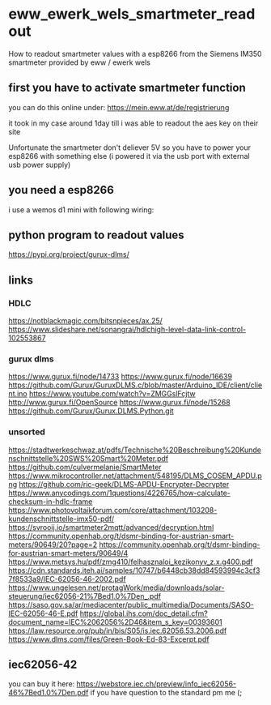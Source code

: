# eww_ewerk_wels_smartmeter_readout
How to readout smartmeter values with a esp8266 from the Siemens IM350 smartmeter provided by eww / ewerk wels


## first you have to activate smartmeter function

you can do this online under: https://mein.eww.at/de/registrierung

it took in my case around 1day till i was able to readout the aes key on their site

Unfortunate the smartmeter don't deliever 5V so you have to power your esp8266 with something else (i powered it via the usb port with external usb power supply)

## you need a esp8266

i use a wemos d1 mini with following wiring:


## python program to readout values

https://pypi.org/project/gurux-dlms/

## links


### HDLC
https://notblackmagic.com/bitsnpieces/ax.25/
https://www.slideshare.net/sonangrai/hdlchigh-level-data-link-control-102553867

### gurux dlms
https://www.gurux.fi/node/14733
https://www.gurux.fi/node/16639
https://github.com/Gurux/GuruxDLMS.c/blob/master/Arduino_IDE/client/client.ino
https://www.youtube.com/watch?v=ZMGGslFcjtw
http://www.gurux.fi/OpenSource
https://www.gurux.fi/node/15268
https://github.com/Gurux/Gurux.DLMS.Python.git

### unsorted
https://stadtwerkeschwaz.at/pdfs/Technische%20Beschreibung%20Kundenschnittstelle%20SWS%20Smart%20Meter.pdf
https://github.com/culvermelanie/SmartMeter
https://www.mikrocontroller.net/attachment/548195/DLMS_COSEM_APDU.png
https://github.com/ric-geek/DLMS-APDU-Encrypter-Decrypter
https://www.anycodings.com/1questions/4226765/how-calculate-checksum-in-hdlc-frame
https://www.photovoltaikforum.com/core/attachment/103208-kundenschnittstelle-imx50-pdf/
https://svrooij.io/smartmeter2mqtt/advanced/decryption.html
https://community.openhab.org/t/dsmr-binding-for-austrian-smart-meters/90649/20?page=2
https://community.openhab.org/t/dsmr-binding-for-austrian-smart-meters/90649/4
https://www.metsys.hu/pdf/zmg410/felhasznaloi_kezikonyv_z.x.g400.pdf
https://cdn.standards.iteh.ai/samples/10747/b6448cb38dd84593994c3cf37f8533a9/IEC-62056-46-2002.pdf
https://www.ungelesen.net/protagWork/media/downloads/solar-steuerung/iec62056-21%7Bed1.0%7Den_.pdf
https://saso.gov.sa/ar/mediacenter/public_multimedia/Documents/SASO-IEC-62056-46-E.pdf
https://global.ihs.com/doc_detail.cfm?document_name=IEC%2062056%2D46&item_s_key=00393601
https://law.resource.org/pub/in/bis/S05/is.iec.62056.53.2006.pdf
https://www.dlms.com/files/Green-Book-Ed-83-Excerpt.pdf


## iec62056-42

you can buy it here: https://webstore.iec.ch/preview/info_iec62056-46%7Bed1.0%7Den.pdf
if you have question to the standard pm me (;

